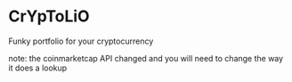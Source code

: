 # CrYpToLiO
Funky portfolio for your cryptocurrency

note: the coinmarketcap API changed and you will need to change the way it does a lookup
